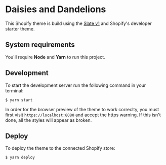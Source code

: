 # Daisies and Dandelions

This Shopify theme is build using the [Slate v1](https://github.com/Shopify/slate) and Shopify's developer starter theme.

## System requirements

You'll require **Node** and **Yarn** to run this project.

## Development

To start the development server run the following command in your terminal:

```
$ yarn start
```

In order for the browser preview of the theme to work correclty, you must first visit `https://localhost:8080` and accept the https warning. If this isn't done, all the styles will appear as broken.

## Deploy

To deploy the theme to the connected Shopify store:

```
$ yarn deploy
```

